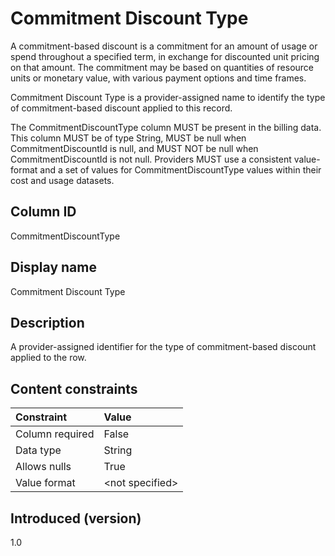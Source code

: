 # Commitment Discount Type

A commitment-based discount is a commitment for an amount of usage or spend throughout a specified term, in exchange for discounted unit pricing on that amount. The commitment may be based on quantities of resource units or monetary value, with various payment options and time frames.

Commitment Discount Type is a provider-assigned name to identify the type of commitment-based discount applied to this record.

The CommitmentDiscountType column MUST be present in the billing data. This column MUST be of type String, MUST be null when CommitmentDiscountId is null, and MUST NOT be null when CommitmentDiscountId is not null. Providers MUST use a consistent value-format and a set of values for CommitmentDiscountType values within their cost and usage datasets.

## Column ID

CommitmentDiscountType

## Display name

Commitment Discount Type

## Description

A provider-assigned identifier for the type of commitment-based discount applied to the row.

## Content constraints

| Constraint      | Value            |
|:----------------|:-----------------|
| Column required | False            |
| Data type       | String           |
| Allows nulls    | True             |
| Value format    | \<not specified> |

## Introduced (version)

1.0
